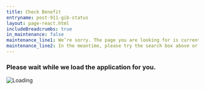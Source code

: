```yaml
---
title: Check Benefit
entryname: post-911-gib-status
layout: page-react.html
includeBreadcrumbs: true
in_maintenance: false
maintenance_line1: We’re sorry. The page you are looking for is currently down while we fix a few things. We will be back up as soon as we can.
maintenance_line2: In the meantime, please try the search box above or one of the options listed below to find more information.
---
```

<div id="main">
  <div class="section">
    <div id="react-root">
      <div class="loading-message">
        <h3>Please wait while we load the application for you.</h3>
        <img src="/img/preloader-primary-darkest.gif" alt="Loading">
      </div>
    </div>
  </div>
</div>
